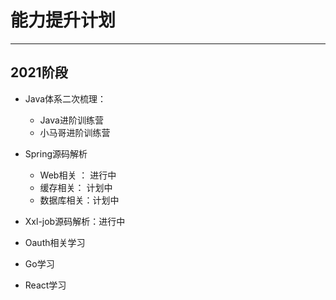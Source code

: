 # 能力提升计划
***
## 2021阶段
- Java体系二次梳理：
  - Java进阶训练营
  - 小马哥进阶训练营

- Spring源码解析
  - Web相关 ： 进行中
  - 缓存相关： 计划中
  - 数据库相关：计划中

- Xxl-job源码解析：进行中

- Oauth相关学习

- Go学习
- React学习